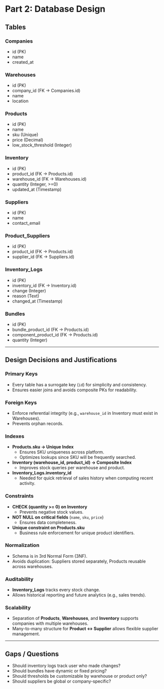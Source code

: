 # Part 2: Database Design

## Tables

### Companies
- id (PK)
- name
- created_at

### Warehouses
- id (PK)
- company_id (FK → Companies.id)
- name
- location

### Products
- id (PK)
- name
- sku (Unique)
- price (Decimal)
- low_stock_threshold (Integer)

### Inventory
- id (PK)
- product_id (FK → Products.id)
- warehouse_id (FK → Warehouses.id)
- quantity (Integer, >=0)
- updated_at (Timestamp)

### Suppliers
- id (PK)
- name
- contact_email

### Product_Suppliers
- id (PK)
- product_id (FK → Products.id)
- supplier_id (FK → Suppliers.id)

### Inventory_Logs
- id (PK)
- inventory_id (FK → Inventory.id)
- change (Integer)
- reason (Text)
- changed_at (Timestamp)

### Bundles
- id (PK)
- bundle_product_id (FK → Products.id)
- component_product_id (FK → Products.id)
- quantity (Integer)

---
## Design Decisions and Justifications

### Primary Keys
- Every table has a surrogate key (`id`) for simplicity and consistency.
- Ensures easier joins and avoids composite PKs for readability.

### Foreign Keys
- Enforce referential integrity (e.g., `warehouse_id` in Inventory must exist in Warehouses).
- Prevents orphan records.

### Indexes
- **Products.sku → Unique Index**
  - Ensures SKU uniqueness across platform.
  - Optimizes lookups since SKU will be frequently searched.
- **Inventory (warehouse_id, product_id) → Composite Index**
  - Improves stock queries per warehouse and product.
- **Inventory_Logs.inventory_id**
  - Needed for quick retrieval of sales history when computing recent activity.

### Constraints
- **CHECK (quantity >= 0) on Inventory**
  - Prevents negative stock values.
- **NOT NULL on critical fields** (`name`, `sku`, `price`)  
  - Ensures data completeness.
- **Unique constraint on Products.sku**
  - Business rule enforcement for unique product identifiers.

### Normalization
- Schema is in 3rd Normal Form (3NF).
- Avoids duplication: Suppliers stored separately, Products reusable across warehouses.

### Auditability
- **Inventory_Logs** tracks every stock change.
- Allows historical reporting and future analytics (e.g., sales trends).

### Scalability
- Separation of **Products**, **Warehouses**, and **Inventory** supports companies with multiple warehouses.
- Many-to-many structure for **Product ↔ Supplier** allows flexible supplier management.

---

## Gaps / Questions
- Should inventory logs track user who made changes?
- Should bundles have dynamic or fixed pricing?
- Should thresholds be customizable by warehouse or product only?
- Should suppliers be global or company-specific?

